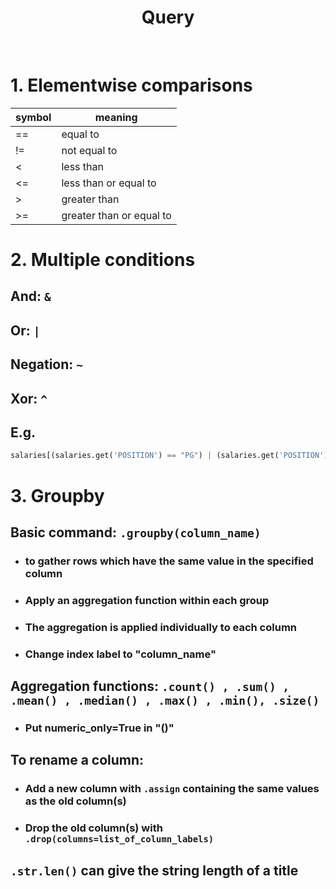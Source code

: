 <div align="center">
  
# Query
</div>
</br>

# 1. Elementwise comparisons

| symbol | meaning |
|------|------|
| == | equal to |
| != | not equal to |
| < | less than |
| <= | less than or equal to |
| > | greater than |
| >= | greater than or equal to |

# 2. Multiple conditions
## And: `&`
## Or: `|`
## Negation: `~`
## Xor: `^`
## E.g. 
```Python
salaries[(salaries.get('POSITION') == "PG") | (salaries.get('POSITION') == "SG")]
```
# 3. Groupby
## Basic command: ` .groupby(column_name) `
* ### to gather rows which have the same value in the specified column
* ### Apply an aggregation function within each group
* ### The aggregation is applied individually to each column
* ### Change index label to "column_name"
## Aggregation functions: `.count() , .sum() , .mean() , .median() , .max() , .min(), .size() `
* ### Put numeric_only=True in "()"
## To rename a column:
* ### Add a new column with `.assign` containing the same values as the old column(s)
* ### Drop the old column(s) with `.drop(columns=list_of_column_labels)`
## `.str.len()` can give the string length of a title

